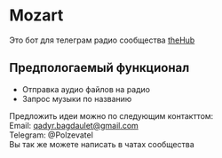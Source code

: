 # Mozart

Это бот для телеграм радио сообщества [theHub](https://thehub.su/)

## Предпологаемый функционал

- Отправка аудио файлов на радио
- Запрос музыки по названию

Предложить идеи можно по следующим контакттом:  
Email: qadyr.bagdaulet@gmail.com  
Telegram: @Polzevatel  
Вы так же можете написать в чатах сообщества
